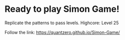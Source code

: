# Ready to play Simon Game! 
Replicate the patterns to pass levels. 
Highcore: Level 25

Follow the link: https://quantzero.github.io/Simon-Game/



